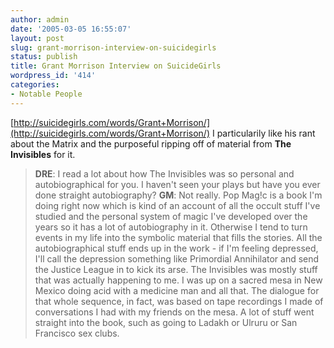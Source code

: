 ```yaml
---
author: admin
date: '2005-03-05 16:55:07'
layout: post
slug: grant-morrison-interview-on-suicidegirls
status: publish
title: Grant Morrison Interview on SuicideGirls
wordpress_id: '414'
categories:
- Notable People
---
```


[http://suicidegirls.com/words/Grant+Morrison/](http://suicidegirls.com/words/Grant+Morrison/)
I particularily like his rant about the Matrix and the purposeful
ripping off of material from **The Invisibles** for it.

> **DRE**: I read a lot about how The Invisibles was so personal and
> autobiographical for you. I haven't seen your plays but have you ever
> done straight autobiography? **GM**: Not really. Pop Mag!c is a book
> I'm doing right now which is kind of an account of all the occult
> stuff I've studied and the personal system of magic I've developed
> over the years so it has a lot of autobiography in it. Otherwise I
> tend to turn events in my life into the symbolic material that fills
> the stories. All the autobiographical stuff ends up in the work - if
> I'm feeling depressed, I'll call the depression something like
> Primordial Annihilator and send the Justice League in to kick its
> arse. The Invisibles was mostly stuff that was actually happening to
> me. I was up on a sacred mesa in New Mexico doing acid with a medicine
> man and all that. The dialogue for that whole sequence, in fact, was
> based on tape recordings I made of conversations I had with my friends
> on the mesa. A lot of stuff went straight into the book, such as going
> to Ladakh or Ulruru or San Francisco sex clubs.
